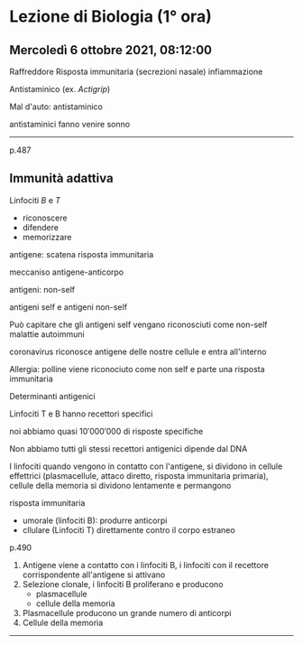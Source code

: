 #  Lezione di Biologia (1° ora)
## Mercoledì 6 ottobre 2021, 08:12:00

Raffreddore
Risposta immunitaria (secrezioni nasale) infiammazione

Antistaminico (ex. _Actigrip_)

Mal d'auto: antistaminico

antistaminici fanno venire sonno

---
p.487
## Immunità adattiva

Linfociti $B$ e $T$

* riconoscere
* difendere
* memorizzare


antigene: scatena risposta immunitaria

meccaniso antigene-anticorpo

antigeni: non-self

antigeni self e antigeni non-self

Può capitare che gli antigeni self vengano riconosciuti come non-self
malattie autoimmuni

coronavirus riconosce antigene delle nostre cellule e entra all'interno

Allergia: polline viene riconociuto come non self e parte una risposta immunitaria

Determinanti antigenici

Linfociti T e B hanno recettori specifici

noi abbiamo quasi $10'000'000$ di risposte specifiche


Non abbiamo tutti gli stessi recettori antigenici dipende dal DNA


I linfociti quando vengono in contatto con l'antigene, si dividono in cellule effettrici (plasmacellule, attaco diretto, risposta immunitaria primaria), cellule della memoria si dividono lentamente e permangono



risposta immunitaria
* umorale (linfociti B): produrre anticorpi
* cllulare (Linfociti T) direttamente contro il corpo estraneo

p.490

1. Antigene viene a contatto con i linfociti B, i linfociti con il recettore corrispondente all'antigene si attivano
2. Selezione clonale, i linfociti B proliferano  e producono 
	* plasmacellule 
	* cellule della memoria
3. Plasmacellule producono un grande numero di anticorpi
4. Cellule della memoria

---

<!--stackedit_data:
eyJoaXN0b3J5IjpbLTEzMzE1NDE5MiwtNDk3MzkyMTE1LDM1MT
cxMjc5MiwtMTU1MjAwNzI4NSwtMTM0ODE1MjE3XX0=
-->